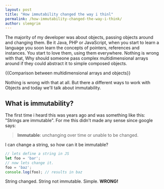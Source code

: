 ```yaml
---
layout: post
title: "How immutability changed the way i thinl"
permalink: /how-immutability-changed-the-way-i-think/
author: slemgrim
--- 
```


The majority of my developer was about objects, passing objects around and 
changing them. Be it Java, PHP or JavaScript, when you start to learn a 
language you soon learn the concepts of pointers, references and instances. 
You start to love them, using them everywhere. Nothing is wrong with that, 
Why should someone pass complex multidimensional arrays around if they could 
abstract it to simple composed objects. 

{{Comparison between multidimensional arrays and objects}}

Nothing is wrong with that at all. But there a different ways to work with Objects
and today we'll talk about immutability. 

What is immutability?
---

The first time i heard this was years ago and was something like this: "Strings are immutable".
For me this didn't made any sense since google says: 

> **Immutable**: unchanging over time or unable to be changed. 

I can change a string, so how can it be immutable? 

```js
// lets define a string in JS
let foo = 'bar'; 
// now lets change it. 
foo = 'baz';
console.log(foo); // results in baz
``` 

String changed. String not immutable. Simple. **WRONG!**

